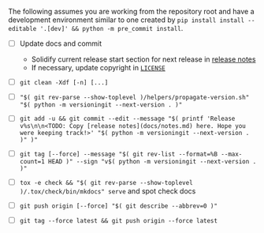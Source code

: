 <!---
  Copyright and other protections apply. Please see the accompanying LICENSE file for
  rights and restrictions governing use of this software. All rights not expressly
  waived or licensed are reserved. If that file is missing or appears to be modified
  from its original, then please contact the author before viewing or using this
  software in any capacity.

  !!!!!!!!!!!!!!!!!!!!!!!!!!!!!!!!!!!!!!!!!!!!!!!!!!!!!!!!!!!!!!!!!!!!
  !!!!!!!!!!!!!!! IMPORTANT: READ THIS BEFORE EDITING! !!!!!!!!!!!!!!!
  !!!!!!!!!!!!!!!!!!!!!!!!!!!!!!!!!!!!!!!!!!!!!!!!!!!!!!!!!!!!!!!!!!!!
  Please keep each sentence on its own unwrapped line.
  It looks like crap in a text editor, but it has no effect on rendering, and it allows much more useful diffs.
  Thank you!
-->

The following assumes you are working from the repository root and have a development environment similar to one created by ``pip install install --editable '.[dev]' && python -m pre_commit install``.

* [ ] Update docs and commit
  * Solidify current release start section for next release in [release notes](../docs/notes.md)
  * If necessary, update copyright in [``LICENSE``](../LICENSE)

* [ ] ``git clean -Xdf [-n] [...]``

* [ ] ``"$( git rev-parse --show-toplevel )/helpers/propagate-version.sh" "$( python -m versioningit --next-version . )"``

* [ ] ``git add -u && git commit --edit --message "$( printf 'Release v%s\n\n<TODO: Copy [release notes](docs/notes.md) here. Hope you were keeping track!>' "$( python -m versioningit --next-version . )" )"``

* [ ] ``git tag [--force] --message "$( git rev-list --format=%B --max-count=1 HEAD )" --sign "v$( python -m versioningit --next-version . )"``

* [ ] ``tox -e check && "$( git rev-parse --show-toplevel )/.tox/check/bin/mkdocs" serve`` and spot check docs

* [ ] ``git push origin [--force] "$( git describe --abbrev=0 )"``

* [ ] ``git tag --force latest && git push origin --force latest``
